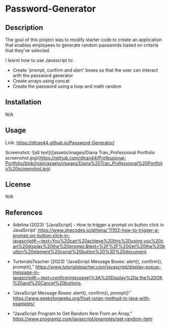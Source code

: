 # Password-Generator

## Description
The goal of this project was to modify starter code to create an application that enables employees to generate random passwords based on criteria that they’ve selected. 

I learnt how to use Javascript to:
- Create 'prompt, confirm and alert' boxes so that the user can interact with the password generator
- Create arrays using concat
- Create the password using a loop and math random 

## Installation

N/A

## Usage

Link: https://dtran44.github.io/Password-Generator/

Screenshot: 
![alt text]([assets/images/Diana Tran_Professional Portfolio screenshot.jpg)(https://github.com/dtran44/Professional-Portfolio/blob/main/assets/images/Diana%20Tran_Professional%20Portfolio%20screenshot.jpg)

## License

N/A


## References
- Adelina (2023) '[JavaScript] - How to trigger a prompt on button click in JavaScript' https://www.shecodes.io/athena/'11102-how-to-trigger-a-prompt-on-button-click-in-javascript#:~:text=You%20can%20achieve%20this%20using,you%20can%20display%20the%20prompt.&text=%2F%2F%20Get%20the%20button%20element%20const%20button%20%3D%20document.

- TurtorialsTeacher (2023) "JavaScript Message Boxes: alert(), confirm(), prompt()," https://www.tutorialsteacher.com/javascript/display-popup-message-in-javascript#:~:text=confirm(message)%3A%20Display%20a,the%20OK%20and%20Cancel%20buttons.

- "JavaScript Message Boxes: alert(), confirm(), prompt()" https://www.geeksforgeeks.org/float-isnan-method-in-java-with-examples/

- "JavaScript Program to Get Random Item From an Array," https://www.programiz.com/javascript/examples/get-random-item

